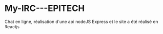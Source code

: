 # My-IRC---EPITECH
Chat en ligne, réalisation d'une api nodeJS Express et le site a été réalisé en Reactjs 
